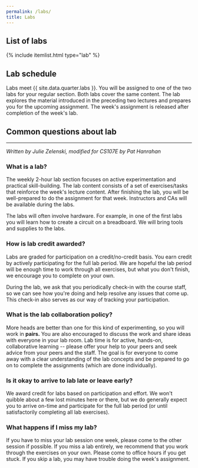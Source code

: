 ```yaml
---
permalink: /labs/
title: Labs
---
```


## List of labs
{% include itemlist.html type="lab" %}

## Lab schedule
Labs meet {{ site.data.quarter.labs }}. You will be assigned to one of the two labs for your regular section. Both labs cover the same content. The lab explores the material introduced in the preceding two lectures and prepares you for the upcoming assignment. The week's assignment is released after completion of the week's lab.

## Common questions about lab
---

*Written by Julie Zelenski, modified for CS107E by Pat Hanrahan*

### What is a lab?

The weekly 2-hour lab section focuses on active experimentation and practical skill-building. 
The lab content consists of a set of exercises/tasks that reinforce the week's lecture content.
After finishing the lab, you will be well-prepared to do the assignment for that week.
Instructors and CAs will be available during the labs.

The labs will often involve hardware.
For example, in one of the first labs you will learn 
how to create a circuit on a breadboard.
We will bring tools and supplies to the labs. 

### How is lab credit awarded?

Labs are graded for participation on a credit/no-credit basis.
You earn credit by actively participating for the full lab period.
We are hopeful the lab period will be enough time to work through all exercises,
but what you don't finish, we encourage you to complete on your own.

During the lab, we ask that you periodically check-in with the course staff, so we can see how you're doing and help resolve any issues that come up. This check-in also serves as our way of tracking your participation.


### What is the lab collaboration policy?

More heads are better than one for this kind of experimenting,
so you will work in **pairs.** 
You are also encouraged to discuss the work 
and share ideas with everyone in your lab room.
Lab time is for active, hands-on, collaborative learning 
-- please offer your help to your peers 
and seek advice from your peers and the staff.
The goal is for everyone to come away 
with a clear understanding of the lab concepts 
and be prepared to go on to complete the assignments 
(which are done individually).

### Is it okay to arrive to lab late or leave early?

We award credit for labs based on participation and effort.
We won't quibble about a few lost minutes here or there, but we do generally expect you to arrive on-time and participate for the full lab period  (or until satisfactorily completing all lab exercises).

### What happens if I miss my lab?

If you have to miss your lab session one week, 
please come to the other session if possible. If you 
miss a lab entirely, we recommend that you work through the exercises on your own. Please come to office hours if you get stuck. If you skip a lab, you may have trouble doing the week's assignment.

